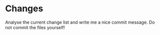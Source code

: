# Changes

Analyse the current change list and write me a nice commit message. Do not commit the files yourself!
